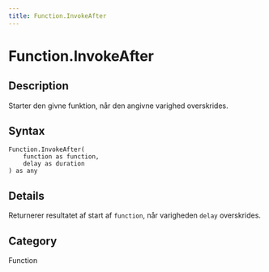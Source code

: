 ```yaml
---
title: Function.InvokeAfter
---
```


# Function.InvokeAfter


## Description

Starter den givne funktion, når den angivne varighed overskrides.


## Syntax

```powerquery
Function.InvokeAfter(
    function as function,
    delay as duration
) as any
```


## Details

Returnerer resultatet af start af <code>function</code>, når varigheden <code>delay</code> overskrides.



## Category
Function

